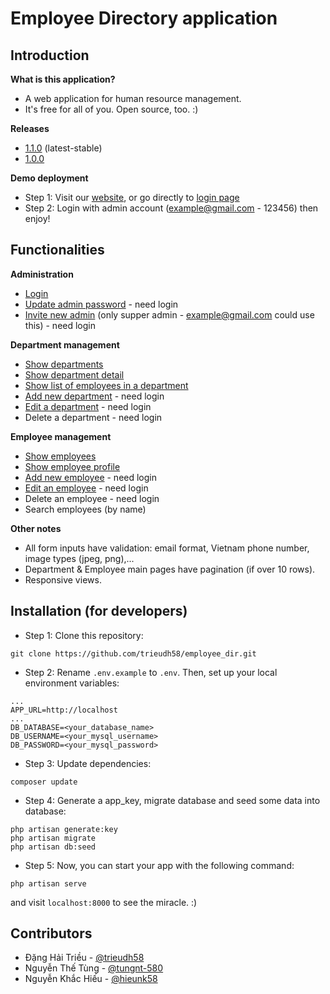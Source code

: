 # Employee Directory application
## Introduction
**What is this application?**
* A web application for human resource management.
* It's free for all of you. Open source, too. :)

**Releases**
* [1.1.0](https://github.com/trieudh58/employee_dir/releases/tag/1.1.0) (latest-stable)
* [1.0.0](https://github.com/trieudh58/employee_dir/releases/tag/1.0.0)

**Demo deployment**
* Step 1: Visit our [website](http://trieudh.me), or go directly to [login page](http://trieudh.me/login)
* Step 2: Login with admin account (example@gmail.com - 123456) then enjoy!

## Functionalities
**Administration**
* [Login](http://trieudh.me/login)
* [Update admin password](http://trieudh.me/update/password) - need login
* [Invite new admin](http://trieudh.me/invite) (only supper admin - example@gmail.com could use this) - need login

**Department management**
* [Show departments](http://trieudh.me/department)
* [Show department detail](http://trieudh.me/department/2/detail)
* [Show list of employees in a department](http://trieudh.me/department/2/employee)
* [Add new department](http://trieudh.me/department/add) - need login
* [Edit a department](http://trieudh.me/department/2/edit) - need login
* Delete a department - need login

**Employee management**
* [Show employees](http://trieudh.me/employee)
* [Show employee profile](http://trieudh.me/employee/1/detail)
* [Add new employee](http://trieudh.me/employee/add) - need login
* [Edit an employee](http://trieudh.me/employee/1/edit) - need login
* Delete an employee - need login
* Search employees (by name)

**Other notes**
* All form inputs have validation: email format, Vietnam phone number, image types (jpeg, png),...
* Department & Employee main pages have pagination (if over 10 rows).
* Responsive views.

## Installation (for developers)
* Step 1: Clone this repository:
```
git clone https://github.com/trieudh58/employee_dir.git
```
* Step 2: Rename `.env.example` to `.env`. Then, set up your local environment variables:
```
...
APP_URL=http://localhost
...
DB_DATABASE=<your_database_name>
DB_USERNAME=<your_mysql_username>
DB_PASSWORD=<your_mysql_password>
```
* Step 3: Update dependencies:
```
composer update
```
* Step 4: Generate a app_key, migrate database and seed some data into database:
```
php artisan generate:key
php artisan migrate
php artisan db:seed
```
* Step 5: Now, you can start your app with the following command:
```
php artisan serve
```
and visit `localhost:8000` to see the miracle. :)

## Contributors
* Đặng Hải Triều - [@trieudh58](https://github.com/trieudh58)
* Nguyễn Thế Tùng - [@tungnt-580](https://github.com/tungnt-580)
* Nguyễn Khắc Hiếu - [@hieunk58](https://github.com/hieunk58)
